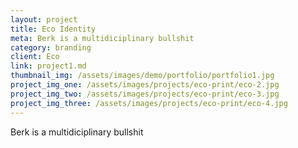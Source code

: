 ```yaml
---
layout: project
title: Eco Identity
meta: Berk is a multidiciplinary bullshit
category: branding
client: Eco
link: project1.md
thumbnail_img: /assets/images/demo/portfolio/portfolio1.jpg
project_img_one: /assets/images/projects/eco-print/eco-2.jpg
project_img_two: /assets/images/projects/eco-print/eco-3.jpg
project_img_three: /assets/images/projects/eco-print/eco-4.jpg
---
```


Berk is a multidiciplinary bullshit
